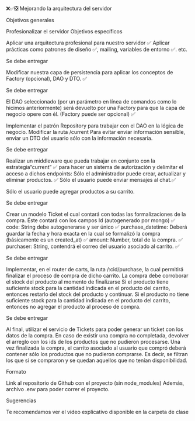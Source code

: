 ❌✅❎ 
Mejorando la arquitectura del servidor

Objetivos generales

Profesionalizar el servidor
Objetivos específicos

Aplicar una arquitectura profesional para nuestro servidor ✅
Aplicar prácticas como patrones de diseño ✅, mailing, variables de entorno ✅. etc.

Se debe entregar

Modificar nuestra capa de persistencia para aplicar los conceptos de Factory (opcional), DAO y DTO. ✅

Se debe entregar

El DAO seleccionado (por un parámetro en línea de comandos como lo hicimos anteriormente) será devuelto por una Factory para que la capa de negocio opere con él. (Factory puede ser opcional) ✅

Implementar el patrón Repository para trabajar con el DAO en la lógica de negocio. 
Modificar la ruta  /current Para evitar enviar información sensible, enviar un DTO del usuario sólo con la información necesaria.

Se debe entregar

Realizar un middleware que pueda trabajar en conjunto con la estrategia“current” ✅ para hacer un sistema de autorización y delimitar el acceso a dichos endpoints:
Sólo el administrador puede crear, actualizar y eliminar productos. ✅
Sólo el usuario puede enviar mensajes al chat.✅

Sólo el usuario puede agregar productos a su carrito.

Se debe entregar

Crear un modelo Ticket el cual contará con todas las formalizaciones de la compra. Éste contará con los campos
Id (autogenerado por mongo)  ✅
code: String debe autogenerarse y ser único ✅
purchase_datetime: Deberá guardar la fecha y hora exacta en la cual se formalizó la compra (básicamente es un created_at) ✅
amount: Number, total de la compra. ✅
purchaser: String, contendrá el correo del usuario asociado al carrito. ✅


Se debe entregar

Implementar, en el router de carts, la ruta /:cid/purchase, la cual permitirá finalizar el proceso de compra de dicho carrito.
La compra debe corroborar el stock del producto al momento de finalizarse
Si el producto tiene suficiente stock para la cantidad indicada en el producto del carrito, entonces restarlo del stock del producto y continuar.
Si el producto no tiene suficiente stock para la cantidad indicada en el producto del carrito, entonces no agregar el producto al proceso de compra. 


Se debe entregar

Al final, utilizar el servicio de Tickets para poder generar un ticket con los datos de la compra.
En caso de existir una compra no completada, devolver el arreglo con los ids de los productos que no pudieron procesarse.
Una vez finalizada la compra, el carrito asociado al usuario que compró deberá contener sólo los productos que no pudieron comprarse. Es decir, se filtran los que sí se compraron y se quedan aquellos que no tenían disponibilidad.


Formato

Link al repositorio de Github con el proyecto (sin node_modules)
Además, archivo .env para poder correr el proyecto.

Sugerencias

Te recomendamos ver el vídeo explicativo disponible en la carpeta de clase
